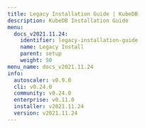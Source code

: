 ```yaml
---
title: Legacy Installation Guide | KubeDB
description: KubeDB Installation Guide
menu:
  docs_v2021.11.24:
    identifier: legacy-installation-guide
    name: Legacy Install
    parent: setup
    weight: 50
menu_name: docs_v2021.11.24
info:
  autoscaler: v0.9.0
  cli: v0.24.0
  community: v0.24.0
  enterprise: v0.11.0
  installer: v2021.11.24
  version: v2021.11.24
---
```


